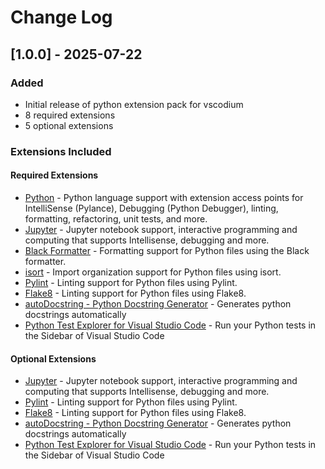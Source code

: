 # Change Log

## [1.0.0] - 2025-07-22

### Added
- Initial release of python extension pack for vscodium
- 8 required extensions
- 5 optional extensions

### Extensions Included

#### Required Extensions
- [Python](https://open-vsx.org/extension/ms-python/python) - Python language support with extension access points for IntelliSense (Pylance), Debugging (Python Debugger), linting, formatting, refactoring, unit tests, and more.
- [Jupyter](https://open-vsx.org/extension/ms-toolsai/jupyter) - Jupyter notebook support, interactive programming and computing that supports Intellisense, debugging and more.
- [Black Formatter](https://open-vsx.org/extension/ms-python/black-formatter) - Formatting support for Python files using the Black formatter.
- [isort](https://open-vsx.org/extension/ms-python/isort) - Import organization support for Python files using isort.
- [Pylint](https://open-vsx.org/extension/ms-python/pylint) - Linting support for Python files using Pylint.
- [Flake8](https://open-vsx.org/extension/ms-python/flake8) - Linting support for Python files using Flake8.
- [autoDocstring - Python Docstring Generator](https://open-vsx.org/extension/njpwerner/autodocstring) - Generates python docstrings automatically
- [Python Test Explorer for Visual Studio Code](https://open-vsx.org/extension/littlefoxteam/vscode-python-test-adapter) - Run your Python tests in the Sidebar of Visual Studio Code

#### Optional Extensions  
- [Jupyter](https://marketplace.visualstudio.com/items?itemName&#x3D;ms-toolsai.jupyter) - Jupyter notebook support, interactive programming and computing that supports Intellisense, debugging and more.
- [Pylint](https://marketplace.visualstudio.com/items?itemName&#x3D;ms-python.pylint) - Linting support for Python files using Pylint.
- [Flake8](https://marketplace.visualstudio.com/items?itemName&#x3D;ms-python.flake8) - Linting support for Python files using Flake8.
- [autoDocstring - Python Docstring Generator](https://marketplace.visualstudio.com/items?itemName&#x3D;njpwerner.autodocstring) - Generates python docstrings automatically
- [Python Test Explorer for Visual Studio Code](https://marketplace.visualstudio.com/items?itemName&#x3D;littlefoxteam.vscode-python-test-adapter) - Run your Python tests in the Sidebar of Visual Studio Code
